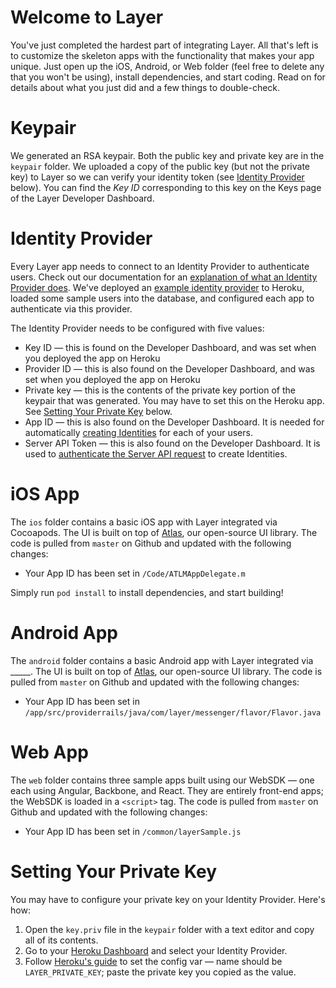# Welcome to Layer

You've just completed the hardest part of integrating Layer. All that's left is to customize the skeleton apps with the functionality that makes your app unique. Just open up the iOS, Android, or Web folder (feel free to delete any that you won't be using), install dependencies, and start coding. Read on for details about what you just did and a few things to double-check.

# Keypair

We generated an RSA keypair. Both the public key and private key are in the `keypair` folder. We uploaded a copy of the public key (but not the private key) to Layer so we can verify your identity token (see [Identity Provider](#identity-provider) below). You can find the _Key ID_ corresponding to this key on the Keys page of the Layer Developer Dashboard.

# Identity Provider

Every Layer app needs to connect to an Identity Provider to authenticate users. Check out our documentation for an [explanation of what an Identity Provider does](https://layer.com/developer/#av_section_4). We've deployed an [example identity provider](https://github.com/layerhq/quickstart-identity-provider) to Heroku, loaded some sample users into the database, and configured each app to authenticate via this provider.

The Identity Provider needs to be configured with five values:

* Key ID — this is found on the Developer Dashboard, and was set when you deployed the app on Heroku
* Provider ID — this is also found on the Developer Dashboard, and was set when you deployed the app on Heroku
* Private key — this is the contents of the private key portion of the keypair that was generated. You may have to set this on the Heroku app. See [Setting Your Private Key](#setting-your-private-key) below.
* App ID — this is also found on the Developer Dashboard. It is needed for automatically [creating Identities](https://docs.layer.com/reference/server_api/users.out#create-identity) for each of your users.
* Server API Token — this is also found on the Developer Dashboard. It is used to [authenticate the Server API request](https://docs.layer.com/reference/server_api/api_introduction#authenticating-requests) to create Identities.

# iOS App

The `ios` folder contains a basic iOS app with Layer integrated via Cocoapods. The UI is built on top of [Atlas](https://github.com/layerhq/Atlas-iOS), our open-source UI library. The code is pulled from `master` on Github and updated with the following changes:

* Your App ID has been set in `/Code/ATLMAppDelegate.m`

Simply run `pod install` to install dependencies, and start building!

# Android App

The `android` folder contains a basic Android app with Layer integrated via _____. The UI is built on top of [Atlas](https://github.com/layerhq/Atlas-Android), our open-source UI library. The code is pulled from `master` on Github and updated with the following changes:

* Your App ID has been set in `/app/src/providerrails/java/com/layer/messenger/flavor/Flavor.java`

# Web App

The `web` folder contains three sample apps built using our WebSDK — one each using Angular, Backbone, and React. They are entirely front-end apps; the WebSDK is loaded in a `<script>` tag. The code is pulled from `master` on Github and updated with the following changes:

* Your App ID has been set in `/common/layerSample.js`

# Setting Your Private Key

You may have to configure your private key on your Identity Provider. Here's how:

1. Open the `key.priv` file in the `keypair` folder with a text editor and copy all of its contents.
2. Go to your [Heroku Dashboard](https://dashboard.heroku.com/apps) and select your Identity Provider.
3. Follow [Heroku's guide](https://devcenter.heroku.com/articles/config-vars#setting-up-config-vars-for-a-deployed-application) to set the config var — name should be `LAYER_PRIVATE_KEY`; paste the private key you copied as the value.
